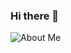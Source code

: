 ### Hi there 👋

![About Me](https://raw.githubusercontent.com/Daniel-martinez-carrillo/Daniel-martinez-carrillo/master/Da.gif)



<!--
**Daniel-martinez-carrillo/Daniel-martinez-carrillo** is a ✨ _special_ ✨ repository because its `README.md` (this file) appears on your GitHub profile.
